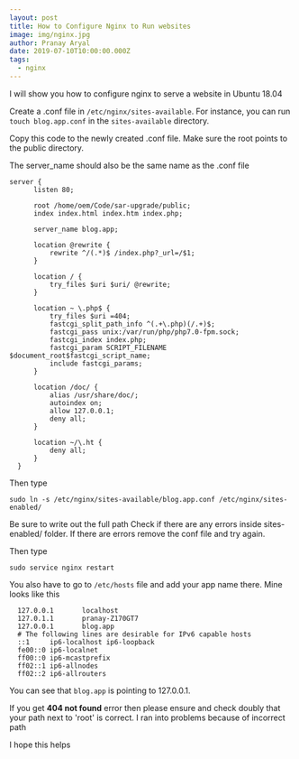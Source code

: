 ```yaml
---
layout: post
title: How to Configure Nginx to Run websites
image: img/nginx.jpg
author: Pranay Aryal
date: 2019-07-10T10:00:00.000Z
tags:
  - nginx
---
```


I will show you how to configure nginx to serve a website in Ubuntu 18.04

Create a .conf file in `/etc/nginx/sites-available`. For instance, you can run `touch blog.app.conf` in the `sites-available` directory.

Copy this code to the newly created .conf file. Make sure the root points to the public directory. 

The server_name should also be the same name as the .conf file

```shell
server {
      listen 80;
  
      root /home/oem/Code/sar-upgrade/public;
      index index.html index.htm index.php;
  
      server_name blog.app;
  
      location @rewrite {
          rewrite ^/(.*)$ /index.php?_url=/$1;
      }
  
      location / {
          try_files $uri $uri/ @rewrite;
      }
  
      location ~ \.php$ {
          try_files $uri =404;
          fastcgi_split_path_info ^(.+\.php)(/.+)$;
          fastcgi_pass unix:/var/run/php/php7.0-fpm.sock;
          fastcgi_index index.php;
          fastcgi_param SCRIPT_FILENAME $document_root$fastcgi_script_name;
          include fastcgi_params;
      }
  
      location /doc/ {
          alias /usr/share/doc/;
          autoindex on;
          allow 127.0.0.1;
          deny all;
      }
  
      location ~/\.ht {
          deny all;
      }
  }
```

Then type
```shell
sudo ln -s /etc/nginx/sites-available/blog.app.conf /etc/nginx/sites-enabled/
```

Be sure to write out the full path
Check if there are any errors inside sites-enabled/ folder. If there are errors remove the conf file and try again.

Then type
```shell
sudo service nginx restart
```

You also have to go to `/etc/hosts` file and add your app name there. Mine looks like this

```shell
  127.0.0.1       localhost
  127.0.1.1       pranay-Z170GT7
  127.0.0.1       blog.app
  # The following lines are desirable for IPv6 capable hosts
  ::1     ip6-localhost ip6-loopback
  fe00::0 ip6-localnet
  ff00::0 ip6-mcastprefix
  ff02::1 ip6-allnodes
  ff02::2 ip6-allrouters
```

You can see that `blog.app` is pointing to 127.0.0.1.

If you get <strong>404 not found</strong> error then please ensure and check doubly that your path next to 'root' is correct. I ran into problems because of incorrect path

I hope this helps